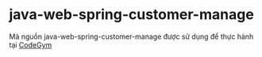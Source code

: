 # java-web-spring-customer-manage
Mã nguồn java-web-spring-customer-manage được sử dụng để thực hành tại [CodeGym](https://codegym.vn)
